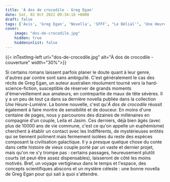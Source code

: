 ```yaml
---
title: 'À dos de crocodile - Greg Egan'
date: Sat, 02 Oct 2021 09:34:18 +0000
draft: false
tags: ['Avis', 'Greg Egan', 'Novella', 'SFFF', "Le Bélial'", 'Une Heure-Lumière']
cover: 
    image: "dos-de-crocodile.jpg"
    hidden: true
    hiddeninlist: false
---
```


{{< inTextImg-left url="dos-de-crocodile.jpg" alt="À dos de crocodile - couverture" width="30%">}} 

Si certains romans laissent parfois planer le doute quant à leur genre, d'autres par contre sont sans ambiguïté. C'est généralement le cas des récits de Greg Egan, un auteur australien résolument tourné vers la hard-science-fiction, susceptible de réserver de grands moments d'émerveillement aux amateurs, en contrepartie de maux de tête sévères. Il y a un peu de tout ça dans sa dernière novella publiée dans la collection _Une Heure-Lumière_. La bonne nouvelle, c'est qu'_À dos de crocodile_ réussit également à faire montre de sensibilité et de douceur. En moins d'une centaine de pages, nous y parcourons des dizaines de millénaires en compagnie d'un couple, Leila et Jasim. Ces derniers, déjà bien âgés (avec plus de 10000 ans de vie commune, c'est ce qu'on appelle un euphémisme) cherchent à établir un contact avec les Indifférents, de mystérieuses entités qui se tiennent poliment mais fermement isolées du reste des espèces composant la civilisation galactique. Il y a presque quelque chose du conte dans cette histoire de vieux couple porté par un vaste et dernier projet, mais qu'on ne s'y trompe pas : certains passages, heureusement plutôt courts (et peut-être assez dispensables), laisseront de côté les moins motivés. Bref, un voyage vertigineux dans le temps et l'espace, des concepts scientifiques abscons et un mystère céleste : une bonne novella de Greg Egan pour qui sait à quoi s'attendre.